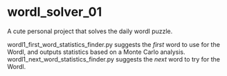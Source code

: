 # wordl_solver_01
A cute personal project that solves the daily wordl puzzle.

wordl1_first_word_statistics_finder.py suggests the *first* word to use for the Wordl, and outputs statistics based on a Monte Carlo analysis.
wordl1_next_word_statistics_finder.py suggests the *next* word to try for the Wordl.
